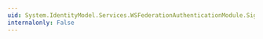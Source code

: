 ```yaml
---
uid: System.IdentityModel.Services.WSFederationAuthenticationModule.SignInError
internalonly: False
---
```

